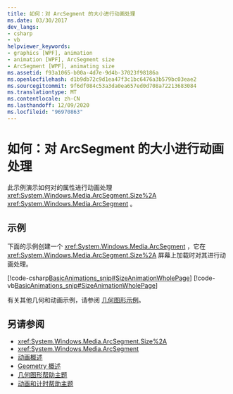 ```yaml
---
title: 如何：对 ArcSegment 的大小进行动画处理
ms.date: 03/30/2017
dev_langs:
- csharp
- vb
helpviewer_keywords:
- graphics [WPF], animation
- animation [WPF], ArcSegment size
- ArcSegment [WPF], animating size
ms.assetid: f93a1065-b00a-4d7e-9d4b-37023f98186a
ms.openlocfilehash: d1b9db72c9d1ea47f3c1bc6476a3b579bc03eae2
ms.sourcegitcommit: 9f6df084c53a3da0ea657ed0d708a72213683084
ms.translationtype: MT
ms.contentlocale: zh-CN
ms.lasthandoff: 12/09/2020
ms.locfileid: "96970863"
---
```

# <a name="how-to-animate-the-size-of-an-arcsegment"></a>如何：对 ArcSegment 的大小进行动画处理
此示例演示如何对的属性进行动画处理 <xref:System.Windows.Media.ArcSegment.Size%2A> <xref:System.Windows.Media.ArcSegment> 。  
  
## <a name="example"></a>示例  
 下面的示例创建一个 <xref:System.Windows.Media.ArcSegment> ，它在 <xref:System.Windows.Media.ArcSegment.Size%2A> 屏幕上加载时对其进行动画处理。  
  
 [!code-csharp[BasicAnimations_snip#SizeAnimationWholePage](~/samples/snippets/csharp/VS_Snippets_Wpf/BasicAnimations_snip/CSharp/SizeAnimationExample.cs#sizeanimationwholepage)]
 [!code-vb[BasicAnimations_snip#SizeAnimationWholePage](~/samples/snippets/visualbasic/VS_Snippets_Wpf/BasicAnimations_snip/VisualBasic/SizeAnimationExample.vb#sizeanimationwholepage)]  
  
 有关其他几何和动画示例，请参阅 [几何图形示例](https://github.com/Microsoft/WPF-Samples/tree/master/Graphics/Geometry)。  
  
## <a name="see-also"></a>另请参阅

- <xref:System.Windows.Media.ArcSegment.Size%2A>
- <xref:System.Windows.Media.ArcSegment>
- [动画概述](animation-overview.md)
- [Geometry 概述](geometry-overview.md)
- [几何图形帮助主题](geometries-how-to-topics.md)
- [动画和计时帮助主题](animation-and-timing-how-to-topics.md)
